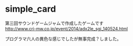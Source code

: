 simple_card
===========
第三回サウンドゲームジャムで作成したゲームです  
http://www.cri-mw.co.jp/event/2014/adx2le_sgj_140524.html

プログラマ六人の異色な感じでしたが無事完成？しました。
